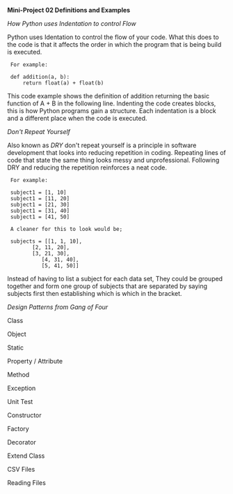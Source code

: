 **Mini-Project 02 Definitions and Examples**

*How Python uses Indentation to control Flow*
	
Python uses Identation to control the flow of your code. What this does to the code is that it affects the
order in which the program that is being build is executed. 

     For example:
	 
	 def addition(a, b):
	     return float(a) + float(b)
			
This code example shows the definition of addition returning the basic function of A + B in the following line.
Indenting the code creates blocks, this is how Python programs gain a structure. Each indentation is a block and
a different place when the code is executed.  
			


*Don't Repeat Yourself*

Also known as *DRY* don't repeat yourself is a principle in software development that looks into reducing repetition in coding. 
Repeating lines of code that state the same thing looks messy and unprofessional. Following DRY and reducing the repetition 
reinforces a neat code. 

     For example:
	 
	 subject1 = [1, 10]
	 subject1 = [11, 20]
	 subject1 = [21, 30]
	 subject1 = [31, 40]
	 subject1 = [41, 50]
	 
	 A cleaner for this to look would be;
	 
	 subjects = [[1, 1, 10],
		    [2, 11, 20],
		    [3, 21, 30],
	           [4, 31, 40],
	           [5, 41, 50]]
				 
Instead of having to list a subject for each data set, They could be grouped together and form one group of subjects that are separated
by saying subjects first then establishing which is which in the bracket.

*Design Patterns from Gang of Four*





Class



Object



Static



Property / Attribute



Method



Exception



Unit Test



Constructor



Factory



Decorator



Extend Class



CSV Files



Reading Files

